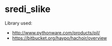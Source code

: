 # sredi_slike
Library used:
* http://www.pythonware.com/products/pil/
* https://bitbucket.org/haypo/hachoir/overview
